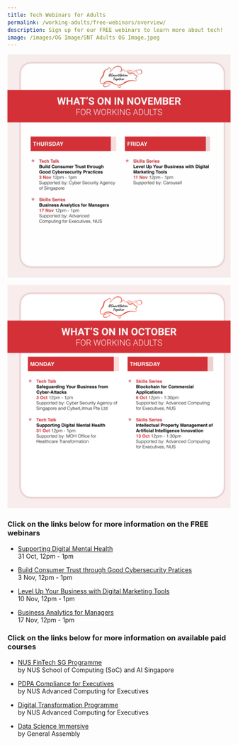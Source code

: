 ```yaml
---
title: Tech Webinars for Adults
permalink: /working-adults/free-webinars/overview/
description: Sign up for our FREE webinars to learn more about tech!
image: /images/OG Image/SNT Adults OG Image.jpeg
---
```

![November webinars for working adults](/images/Nov%202022/WA_Overall.jpeg)

![October webinars for working adults](/images/Oct%202022/WA_Overall_New.jpeg)

### Click on the links below for more information on the FREE webinars

 * [Supporting Digital Mental Health](/working-adults/free-webinars/supporting-digital-mental-health/)<br>
31 Oct, 12pm - 1pm

 * [Build Consumer Trust through Good Cybersecurity Pratices](/working-adults/free-webinars/consumer-trust-cybersecurity/)<br>
3 Nov, 12pm - 1pm

 * [Level Up Your Business with Digital Marketing Tools](/working-adults/free-webinars/digital-marketing-tools/)<br>
10 Nov, 12pm - 1pm

 * [Business Analytics for Managers](/working-adults/free-webinars/business-analytics-managers/)<br>
17 Nov, 12pm - 1pm


###  Click on the links below for more information on available paid courses

* [NUS FinTech SG Programme](/working-adults/fintech/nus-ace)<br>
	by NUS School of Computing (SoC) and AI Singapore

* [PDPA Compliance for Executives](/working-adults/pdpa-compliance/nus-ace)<br>
by NUS Advanced Computing for Executives

* [Digital Transformation Programme](/working-adults/digi-transformation/nus-ace)<br>
 by NUS Advanced Computing for Executives 

* [Data Science Immersive](/working-adults/paid-courses/ga-data-sci) <br>
 by General Assembly
